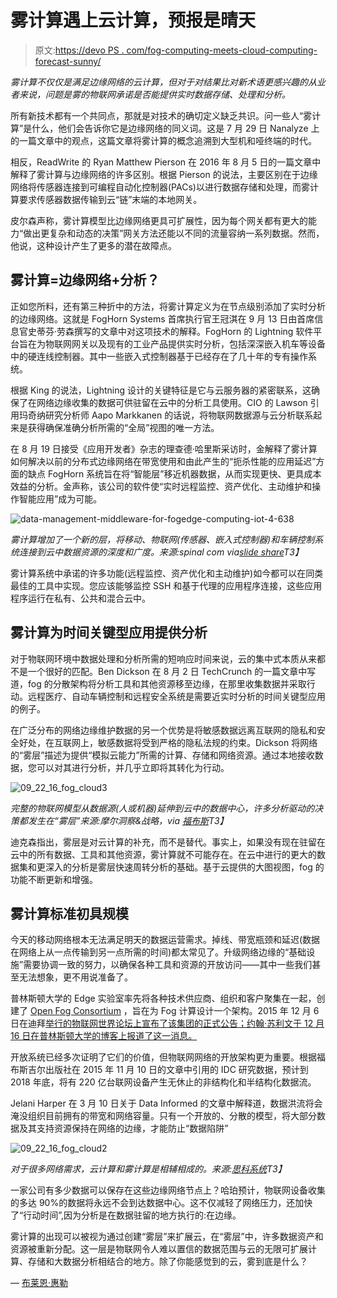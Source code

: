 # 雾计算遇上云计算，预报是晴天

> 原文:[https://devo PS . com/fog-computing-meets-cloud-computing-forecast-sunny/](https://devops.com/fog-computing-meets-cloud-computing-forecast-sunny/)

*雾计算不仅仅是满足边缘网络的云计算，但对于对结果比对新术语更感兴趣的从业者来说，问题是雾的物联网承诺是否能提供实时数据存储、处理和分析。*

所有新技术都有一个共同点，那就是对技术的确切定义缺乏共识。问一些人“雾计算”是什么，他们会告诉你它是边缘网络的同义词。这是 7 月 29 日 Nanalyze 上的一篇文章中的观点，这篇文章将雾计算的概念追溯到大型机和哑终端的时代。

相反，ReadWrite 的 Ryan Matthew Pierson 在 2016 年 8 月 5 日的一篇文章中解释了雾计算与边缘网络的许多区别。根据 Pierson 的说法，主要区别在于边缘网络将传感器连接到可编程自动化控制器(PACs)以进行数据存储和处理，而雾计算要求传感器数据传输到云“链”末端的本地网关。

皮尔森声称，雾计算模型比边缘网络更具可扩展性，因为每个网关都有更大的能力“做出更复杂和动态的决策”网关方法还能以不同的流量容纳一系列数据。然而，他说，这种设计产生了更多的潜在故障点。

## **雾计算=边缘网络+分析？**

正如您所料，还有第三种折中的方法，将雾计算定义为在节点级别添加了实时分析的边缘网络。这就是 FogHorn Systems 首席执行官王冠淇在 9 月 13 日由首席信息官史蒂芬·劳森撰写的文章中对这项技术的解释。FogHorn 的 Lightning 软件平台旨在为物联网网关以及现有的工业产品提供实时分析，包括深深嵌入机车等设备中的硬连线控制器。其中一些嵌入式控制器基于已经存在了几十年的专有操作系统。

根据 King 的说法，Lightning 设计的关键特征是它与云服务器的紧密联系，这确保了在网络边缘收集的数据可供驻留在云中的分析工具使用。CIO 的 Lawson 引用玛奇纳研究分析师 Aapo Markkanen 的话说，将物联网数据源与云分析联系起来是获得确保准确分析所需的“全局”视图的唯一方法。

在 8 月 19 日接受《应用开发者》杂志的理查德·哈里斯采访时，金解释了雾计算如何解决以前的分布式边缘网络在带宽使用和由此产生的“扼杀性能的应用延迟”方面的缺点 FogHorn 系统旨在将“智能层”移近机器数据，从而实现更快、更具成本效益的分析。金声称，该公司的软件使“实时远程监控、资产优化、主动维护和操作智能应用”成为可能。

![data-management-middleware-for-fogedge-computing-iot-4-638](../Images/e160185d0a2a07110d812b9cc9b906de.png)

*雾计算增加了一个新的层，将移动、物联网(传感器、嵌入式控制器)和车辆控制系统连接到云中数据资源的深度和广度。来源:spinal com via[slide share](http://www.slideshare.net/SebastienCoulon1/data-management-middleware-for-fogedge-computing-iot)T3】*

雾计算系统中承诺的许多功能(远程监控、资产优化和主动维护)如今都可以在同类最佳的工具中实现。您应该能够监控 SSH 和基于代理的应用程序连接，这些应用程序运行在私有、公共和混合云中。

## **雾计算为时间关键型应用提供分析**

对于物联网环境中数据处理和分析所需的短响应时间来说，云的集中式本质从来都不是一个很好的匹配。Ben Dickson 在 8 月 2 日 TechCrunch 的一篇文章中写道，fog 的分散架构将分析工具和其他资源移至边缘，在那里收集数据并采取行动。远程医疗、自动车辆控制和远程安全系统是需要近实时分析的时间关键型应用的例子。

在广泛分布的网络边缘维护数据的另一个优势是将敏感数据远离互联网的隐私和安全好处，在互联网上，敏感数据将受到严格的隐私法规的约束。Dickson 将网络的“雾层”描述为提供“模拟云能力”所需的计算、存储和网络资源。通过本地接收数据，您可以对其进行分析，并几乎立即将其转化为行动。

![09_22_16_fog_cloud3](../Images/a6157c52a704d17771164bf89d6836d0.png)

*完整的物联网模型从数据源(人或机器)延伸到云中的数据中心，许多分析驱动的决策都发生在“雾层”来源:摩尔洞察&战略，via [福布斯](https://www.forbes.com/sites/moorinsights/2015/08/04/how-the-internet-of-things-will-shape-the-datacenter-of-the-future/#64175e643717)T3】*

迪克森指出，雾层是对云计算的补充，而不是替代。事实上，如果没有现在驻留在云中的所有数据、工具和其他资源，雾计算就不可能存在。在云中进行的更大的数据集和更深入的分析是雾层快速周转分析的基础。基于云提供的大图视图，fog 的功能不断更新和增强。

## **雾计算标准初具规模**

今天的移动网络根本无法满足明天的数据运营需求。掉线、带宽瓶颈和延迟(数据在网络上从一点传输到另一点所需的时间)都太常见了。升级网络边缘的“基础设施”需要协调一致的努力，以确保各种工具和资源的开放访问——其中一些我们甚至无法想象，更不用说准备了。

普林斯顿大学的 Edge 实验室率先将各种技术供应商、组织和客户聚集在一起，创建了 [Open Fog Consortium](http://www.openfogconsortium.org/) ，旨在为 Fog 计算设计一个架构。2015 年 12 月 6 日在迪拜[举行的物联网世界论坛上宣布了该集团的正式公告；约翰·苏利文于 12 月 16 日在普林斯顿大学的博客上报道了这一消息。](https://www.princeton.edu/main/news/archive/S45/01/91M25/index.xml?section=topstories)

开放系统已经多次证明了它们的价值，但物联网网络的开放架构更为重要。根据福布斯吉尔出版社在 2015 年 11 月 10 日的文章中引用的 IDC 研究数据，预计到 2018 年底，将有 220 亿台联网设备产生无休止的非结构化和半结构化数据流。

Jelani Harper 在 3 月 10 日关于 Data Informed 的文章中解释道，数据洪流将会淹没组织目前拥有的带宽和网络容量。只有一个开放的、分散的模型，将大部分数据及其支持资源保持在网络的边缘，才能防止“数据陷阱”

![09_22_16_fog_cloud2](../Images/523325f65a58c62ebcd9d49216e87ba7.png)

*对于很多网络需求，云计算和雾计算是相辅相成的。来源:[思科系统](https://blogs.cisco.com/perspectives/iot-from-cloud-to-fog-computing)T3】*

一家公司有多少数据可以保存在这些边缘网络节点上？哈珀预计，物联网设备收集的多达 90%的数据将永远不会到达数据中心。这不仅减轻了网络压力，还加快了“行动时间”,因为分析是在数据驻留的地方执行的:在边缘。

雾计算的出现可以被视为通过创建“雾层”来扩展云，在“雾层”中，许多数据资产和资源被重新分配。这一层是物联网令人难以置信的数据范围与云的无限可扩展计算、存储和大数据分析相结合的地方。除了你能感觉到的云，雾到底是什么？

— [布莱恩·惠勒](https://devops.com/author/bwheeler/)